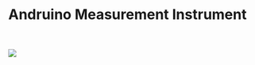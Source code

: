 # Andruino Measurement Instrument
<br> <br>
![](https://raw.githubusercontent.com/ElMoufid-Mohamed/Andruino_Measurement_Instrument/master/BreadBoard%20Circuit.png?token=ALLM6ZX55EAKOHEXR7CP5YK6SXK7G)
